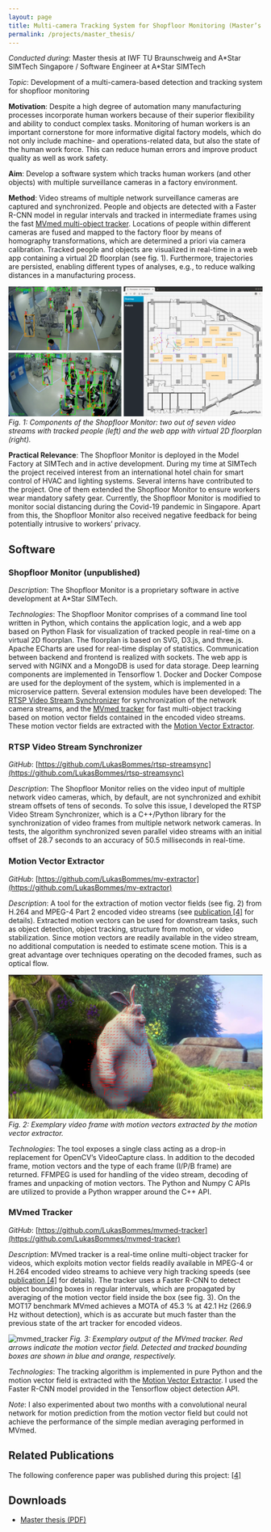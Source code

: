 ```yaml
---
layout: page
title: Multi-camera Tracking System for Shopfloor Monitoring (Master’s Thesis)
permalink: /projects/master_thesis/
---
```


*Conducted during*: Master thesis at IWF TU Braunschweig and A\*Star SIMTech Singapore / Software Engineer at A\*Star SIMTech

*Topic*: Development of a multi-camera-based detection and tracking system for shopfloor monitoring

**Motivation**: Despite a high degree of automation many manufacturing processes incorporate human workers because of their superior flexibility and ability to conduct complex tasks. Monitoring of human workers is an important cornerstone for more informative digital factory models, which do not only include machine- and operations-related data, but also the state of the human work force. This can reduce human errors and improve product quality as well as work safety.

**Aim**: Develop a software system which tracks human workers (and other objects) with multiple surveillance cameras in a factory environment.

**Method**: Video streams of multiple network surveillance cameras are captured and synchronized. People and objects are detected with a Faster R-CNN model in regular intervals and tracked in intermediate frames using the fast [MVmed multi-object tracker](#mvmed-tracker). Locations of people within different cameras are fused and mapped to the factory floor by means of homography transformations, which are determined a priori via camera calibration. Tracked people and objects are visualized in real-time in a web app containing a virtual 2D floorplan (see fig. 1). Furthermore, trajectories are persisted, enabling different types of analyses, e.g., to reduce walking distances in a manufacturing process.

![shopfloor_monitor_overview](/assets/projects/images/shopfloor_monitor.png)
*Fig. 1: Components of the Shopfloor Monitor: two out of seven video streams with tracked people (left) and the web app with virtual 2D floorplan (right).*

**Practical Relevance**: The Shopfloor Monitor is deployed in the Model Factory at SIMTech and in active development. During my time at SIMTech the project received interest from an international hotel chain for smart control of HVAC and lighting systems. Several interns have contributed to the project. One of them extended the Shopfloor Monitor to ensure workers wear mandatory safety gear. Currently, the Shopfloor Monitor is modified to monitor social distancing during the Covid-19 pandemic in Singapore. Apart from this, the Shopfloor Monitor also received negative feedback for being potentially intrusive to workers’ privacy.

## Software

### Shopfloor Monitor (unpublished)

*Description*: The Shopfloor Monitor is a proprietary software in active development at A\*Star SIMTech.

*Technologies*: The Shopfloor Monitor comprises of a command line tool written in Python, which contains the application logic, and a web app based on Python Flask for visualization of tracked people in real-time on a virtual 2D floorplan. The floorplan is based on SVG, D3.js, and three.js. Apache ECharts are used for real-time display of statistics. Communication between backend and frontend is realized with sockets. The web app is served with NGINX and a MongoDB is used for data storage. Deep learning components are implemented in Tensorflow 1. Docker and Docker Compose are used for the deployment of the system, which is implemented in a microservice pattern. Several extension modules have been developed: The [RTSP Video Stream Synchronizer](#rtsp-video-stream-synchronizer) for synchronization of the network camera streams, and the [MVmed tracker](#mvmed-tracker) for fast multi-object tracking based on motion vector fields contained in the encoded video streams. These motion vector fields are extracted with the [Motion Vector Extractor](#motion-vector-extractor).

### RTSP Video Stream Synchronizer

*GitHub*: [https://github.com/LukasBommes/rtsp-streamsync](https://github.com/LukasBommes/rtsp-streamsync)

*Description*: The Shopfloor Monitor relies on the video input of multiple network video cameras, which, by default, are not synchronized and exhibit stream offsets of tens of seconds. To solve this issue, I developed the RTSP Video Stream Synchronizer, which is a C++/Python library for the synchronization of video frames from multiple network network cameras. In tests, the algorithm synchronized seven parallel video streams with an initial offset of 28.7 seconds to an accuracy of 50.5 milliseconds in real-time.

### Motion Vector Extractor

*GitHub*: [https://github.com/LukasBommes/mv-extractor](https://github.com/LukasBommes/mv-extractor)

*Description*: A tool for the extraction of motion vector fields (see fig. 2) from H.264 and MPEG-4 Part 2 encoded video streams (see [publication [4]](/publications#publication-4) for details). Extracted motion vectors can be used for downstream tasks, such as object detection, object tracking, structure from motion, or video stabilization. Since motion vectors are readily available in the video stream, no additional computation is needed to estimate scene motion. This is a great advantage over techniques operating on the decoded frames, such as optical flow.

![mv_extractor](/assets/projects/images/mv_extractor.png)
*Fig. 2: Exemplary video frame with motion vectors extracted by the motion vector extractor.*

*Technologies*: The tool exposes a single class acting as a drop-in replacement for OpenCV’s VideoCapture class. In addition to the decoded frame, motion vectors and the type of each frame (I/P/B frame) are returned. FFMPEG is used for handling of the video stream, decoding of frames and unpacking of motion vectors. The Python and Numpy C APIs are utilized to provide a Python wrapper around the C++ API.

### MVmed Tracker

*GitHub*: [https://github.com/LukasBommes/mvmed-tracker](https://github.com/LukasBommes/mvmed-tracker)

*Description*: MVmed tracker is a real-time online multi-object tracker for videos, which exploits motion vector fields readily available in MPEG-4 or H.264 encoded video streams to achieve very high tracking speeds (see [publication [4]](/publications#publication-4) for details). The tracker uses a Faster R-CNN to detect object bounding boxes in regular intervals, which are propagated by averaging of the motion vector field inside the box (see fig. 3). On the MOT17 benchmark MVmed achieves a MOTA of 45.3 % at 42.1 Hz (266.9 Hz without detection), which is as accurate but much faster than the previous state of the art tracker for encoded videos.

![mvmed_tracker](/assets/projects/images/mvmed_tracker.png)
*Fig. 3: Exemplary output of the MVmed tracker. Red arrows indicate the motion vector field. Detected and tracked bounding boxes are shown in blue and orange, respectively.*

*Technologies*: The tracking algorithm is implemented in pure Python and the motion vector field is extracted with the [Motion Vector Extractor](#motion-vector-extractor). I used the Faster R-CNN model provided in the Tensorflow object detection API.

*Note*: I also experimented about two months with a convolutional neural network for motion prediction from the motion vector field but could not achieve the performance of the simple median averaging performed in MVmed.

## Related Publications

The following conference paper was published during this project: [[4]](/publications#publication-4)

## Downloads

- [Master thesis (PDF)](/assets/documents/master_thesis.pdf)

